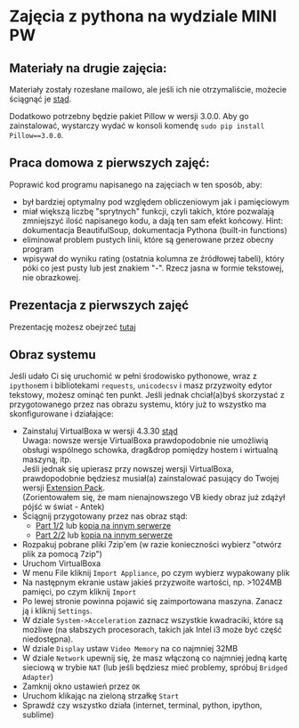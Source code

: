 # Zajęcia z pythona na wydziale MINI PW

## Materiały na drugie zajęcia:
Materiały zostały rozesłane mailowo, ale jeśli ich nie otrzymaliście, możecie ściągnąć je [stąd](https://copy.com/o9407gRwMfJFHUyO).

Dodatkowo potrzebny będzie pakiet Pillow w wersji 3.0.0. Aby go zainstalować, wystarczy wydać w konsoli komendę `sudo pip install Pillow==3.0.0`.


## Praca domowa z pierwszych zajęć:  
Poprawić kod programu napisanego na zajęciach w ten sposób, aby:

- był bardziej optymalny pod względem obliczeniowym jak i pamięciowym
- miał większą liczbę "sprytnych" funkcji, czyli takich, które pozwalają
  zmniejszyć ilość napisanego kodu, a dają ten sam efekt końcowy. Hint:
  dokumentacja BeautifulSoup, dokumentacja Pythona (built-in functions)
- eliminował problem pustych linii, które są generowane przez obecny program
- wpisywał do wyniku rating (ostatnia kolumna ze źródłowej tabeli), który póki
  co jest pusty lub jest znakiem "-". Rzecz jasna w formie tekstowej, nie
  obrazkowej.

## Prezentacja z pierwszych zajęć
Prezentację możesz obejrzeć [tutaj](http://balor.pl/zajecia_python/prez/#/)

## Obraz systemu
Jeśli udało Ci się uruchomić w pełni środowisko pythonowe, wraz z `ipython`em i
bibliotekami `requests`, `unicodecsv` i masz przyzwoity edytor tekstowy, możesz
ominąć ten punkt. Jeśli jednak chciał(a)byś skorzystać z przygotowanego przez
nas obrazu systemu, który już to wszystko ma skonfigurowane i działające:

- Zainstaluj VirtualBoxa w wersji 4.3.30
  [stąd](https://www.virtualbox.org/wiki/Download_Old_Builds_4_3)<br>
  Uwaga: nowsze wersje VirtualBoxa prawdopodobnie nie umożliwią obsługi
  wspólnego schowka, drag&drop pomiędzy hostem i wirtualną maszyną, itp.<br>
  Jeśli jednak się upierasz przy nowszej wersji VirtualBoxa, prawdopodobnie
  będziesz musiał(a) zainstalować pasujący do Twojej wersji
  [Extension Pack](https://www.virtualbox.org/wiki/Downloads).<br>
  (Zorientowałem się, że mam nienajnowszego VB kiedy obraz już zdążył pójść w świat - Antek)
- Ściągnij przygotowany przez nas obraz stąd:
    - [Part 1/2](http://we.tl/7y0PuG7zzs) lub [kopia na innym serwerze](https://copy.com/HQPazfqLcbKKtYGd)
    - [Part 2/2](http://we.tl/KbsQURCZtl) lub [kopia na innym serwerze](https://copy.com/KwGnOMtu6pRwuTTC)
- Rozpakuj pobrane pliki 7zip'em (w razie konieczności wybierz "otwórz plik za
  pomocą 7zip")
- Uruchom VirtualBoxa
- W menu File kliknij `Import Appliance`, po czym wybierz wypakowany plik
- Na następnym ekranie ustaw jakieś przyzwoite wartości, np. >1024MB pamięci,
  po czym kliknij `Import`
- Po lewej stronie powinna pojawić się zaimportowana maszyna. Zanacz ją i
  kliknij `Settings`.
- W dziale `System->Acceleration` zaznacz wszystkie kwadraciki, które są
  możliwe (na słabszych procesorach, takich jak Intel i3 może być część
  niedostępna).
- W dziale `Display` ustaw `Video Memory` na co najmniej 32MB
- W dziale `Network` upewnij się, że masz włączoną co najmniej jedną kartę
  sieciową w trybie `NAT` (lub jeśli będziesz mieć problemy, spróbuj `Bridged
  Adapter`)
- Zamknij okno ustawień przez `OK`
- Uruchom klikając na zieloną strzałkę `Start`
- Sprawdź czy wszystko działa (internet, terminal, python, ipython, sublime)

